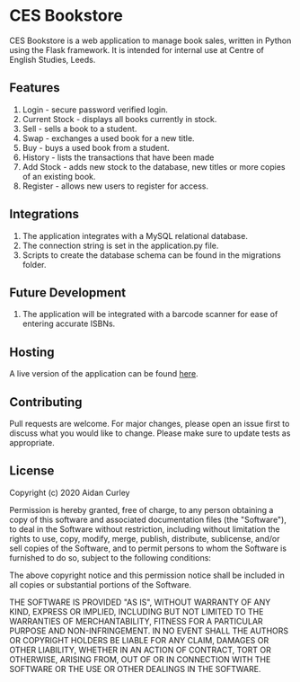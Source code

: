 # CES Bookstore
CES Bookstore is a web application to manage book sales, written in Python using the Flask framework. 
It is intended for internal use at Centre of English Studies, Leeds.

## Features
1. Login - secure password verified login.
2. Current Stock - displays all books currently in stock.
3. Sell - sells a book to a student.
4. Swap - exchanges a used book for a new title.
5. Buy - buys a used book from a student.
6. History - lists the transactions that have been made
7. Add Stock - adds new stock to the database, new titles or more copies of an existing book.
8. Register - allows new users to register for access.

## Integrations
1. The application integrates with a MySQL relational database.
2. The connection string is set in the application.py file.
3. Scripts to create the database schema can be found in the migrations folder.

## Future Development
1. The application will be integrated with a barcode scanner for ease of entering accurate ISBNs.

## Hosting
A live version of the application can be found
[here](http://redyelruc.pythonanywhere.com/login).

## Contributing
Pull requests are welcome. For major changes, please open an issue first to discuss what you would like to change.
Please make sure to update tests as appropriate.

## License
Copyright (c) 2020 Aidan Curley

Permission is hereby granted, free of charge, to any person obtaining a copy
of this software and associated documentation files (the "Software"), to deal
in the Software without restriction, including without limitation the rights
to use, copy, modify, merge, publish, distribute, sublicense, and/or sell
copies of the Software, and to permit persons to whom the Software is
furnished to do so, subject to the following conditions:

The above copyright notice and this permission notice shall be included in all
copies or substantial portions of the Software.

THE SOFTWARE IS PROVIDED "AS IS", WITHOUT WARRANTY OF ANY KIND, EXPRESS OR
IMPLIED, INCLUDING BUT NOT LIMITED TO THE WARRANTIES OF MERCHANTABILITY,
FITNESS FOR A PARTICULAR PURPOSE AND NON-INFRINGEMENT. IN NO EVENT SHALL THE
AUTHORS OR COPYRIGHT HOLDERS BE LIABLE FOR ANY CLAIM, DAMAGES OR OTHER
LIABILITY, WHETHER IN AN ACTION OF CONTRACT, TORT OR OTHERWISE, ARISING FROM,
OUT OF OR IN CONNECTION WITH THE SOFTWARE OR THE USE OR OTHER DEALINGS IN THE
SOFTWARE.
